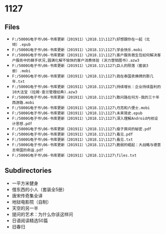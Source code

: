 # 1127

## Files

- `F:/5000G电子书\06-书库更新（201911）\2018.11\1127\好想跟你在一起（北倾）.epub`
- `F:/5000G电子书\06-书库更新（201911）\2018.11\1127\学会快乐.mobi`
- `F:/5000G电子书\06-书库更新（201911）\2018.11\1127\客户服务救生包如何解决客户服务中的棘手状况,圆满化解不愉快的客户消费体验 (派力营销图书).azw3`
- `F:/5000G电子书\06-书库更新（201911）\2018.11\1127\巨人的陨落（套装3册）.mobi`
- `F:/5000G电子书\06-书库更新（201911）\2018.11\1127\我在泰国卖佛牌的那几年.txt`
- `F:/5000G电子书\06-书库更新（201911）\2018.11\1127\持续增长：企业持续盈利的10大法宝 (拉姆·查兰管理经典).azw3`
- `F:/5000G电子书\06-书库更新（201911）\2018.11\1127\敢问路在何方-我的三十年西游路.mobi`
- `F:/5000G电子书\06-书库更新（201911）\2018.11\1127\月亮和六便士.mobi`
- `F:/5000G电子书\06-书库更新（201911）\2018.11\1127\未来简史.epub`
- `F:/5000G电子书\06-书库更新（201911）\2018.11\1127\深入理解Android内核设计思想.pdf`
- `F:/5000G电子书\06-书库更新（201911）\2018.11\1127\瘦子房间的秘密.pdf`
- `F:/5000G电子书\06-书库更新（201911）\2018.11\1127\看见.pdf`
- `F:/5000G电子书\06-书库更新（201911）\2018.11\1127\看见.txt`
- `F:/5000G电子书\06-书库更新（201911）\2018.11\1127\脆弱的崛起：大战略与德意志帝国的命运.pdf`
- `F:/5000G电子书\06-书库更新（201911）\2018.11\1127\files.txt`

## Subdirectories

- 一平方米健身
- 借东西的小人（套装全5册）
- 唐宋传奇集全译
- 地狱电影院（自制）
- 天空的另一半
- 提问的艺术：为什么你该这样问
- 日语阅读精选50篇
- 旧春归
